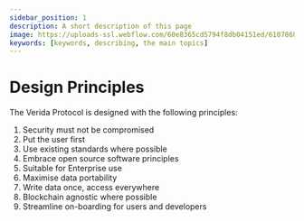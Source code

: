 ```yaml
---
sidebar_position: 1
description: A short description of this page
image: https://uploads-ssl.webflow.com/60e8365cd5794f8db04151ed/6107868980521e0acf27b2d9_favicon.svg
keywords: [keywords, describing, the main topics]
---
```

# Design Principles

The Verida Protocol is designed with the following principles:

1. Security must not be compromised
2. Put the user first
3. Use existing standards where possible
4. Embrace open source software principles
5. Suitable for Enterprise use
6. Maximise data portability
7. Write data once, access everywhere
8. Blockchain agnostic where possible
9. Streamline on-boarding for users and developers